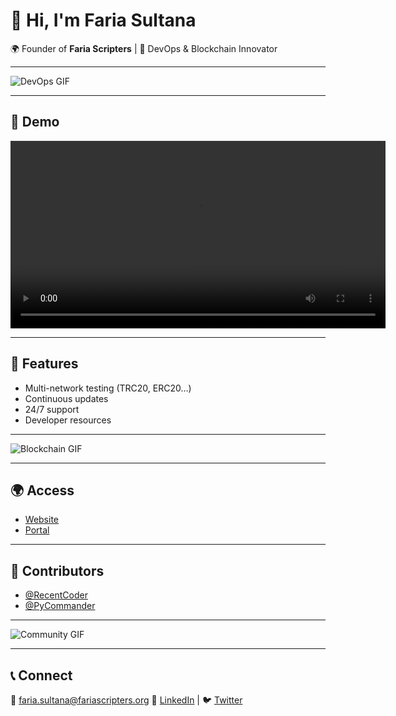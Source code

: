 
# 👋 Hi, I'm Faria Sultana

🌍 Founder of **Faria Scripters** | 🚀 DevOps & Blockchain Innovator

---

![DevOps GIF](https://user-images.githubusercontent.com/74038190/212284158-e840e285-664b-44d7-b79b-e264b5e54825.gif)

---

## 🎥 Demo
<video src="video.mp4" controls width="600"></video>

---

## 🚀 Features
- Multi-network testing (TRC20, ERC20…)
- Continuous updates
- 24/7 support
- Developer resources

---

![Blockchain GIF](https://user-images.githubusercontent.com/74038190/212284115-f47cd8ff-2ffb-4b04-b5bf-4d1c14c0247f.gif)

---

## 🌍 Access
- [Website](https://flashusdtsender.xyz/)
- [Portal](https://access.flashusdtsender.xyz/access)

---

## 🤝 Contributors
- [@RecentCoder](https://github.com/RecentCoder)
- [@PyCommander](https://github.com/PyCommander)

---

![Community GIF](https://user-images.githubusercontent.com/74038190/212284164-662b26f5-a2e4-49cb-b675-4af56e609afa.gif)

---

## 📞 Connect
📧 faria.sultana@fariascripters.org
🔗 [LinkedIn](https://www.linkedin.com/in/faria-sultana) | 🐦 [Twitter](https://twitter.com/FariaSultanaDev)
